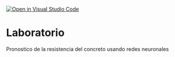 [![Open in Visual Studio Code](https://classroom.github.com/assets/open-in-vscode-718a45dd9cf7e7f842a935f5ebbe5719a5e09af4491e668f4dbf3b35d5cca122.svg)](https://classroom.github.com/online_ide?assignment_repo_id=13123304&assignment_repo_type=AssignmentRepo)
# Laboratorio
Pronostico de la resistencia del concreto usando redes neuronales
